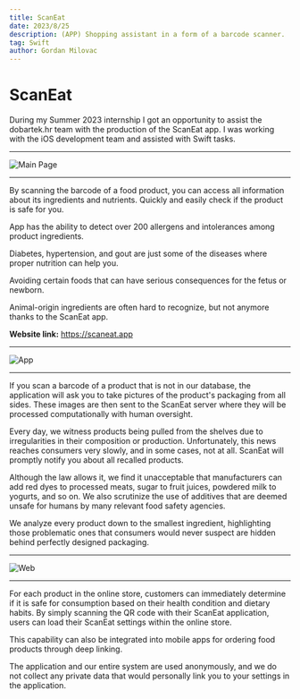 ```yaml
---
title: ScanEat
date: 2023/8/25
description: (APP) Shopping assistant in a form of a barcode scanner.
tag: Swift
author: Gordan Milovac
---
```


# ScanEat

During my Summer 2023 internship I got an opportunity to assist the dobartek.hr team with the production of the ScanEat app. I was working with the iOS development team and assisted with Swift tasks.

---

![Main Page](/images/scaneat.png)

---

By scanning the barcode of a food product, you can access all information about its ingredients and nutrients. Quickly and easily check if the product is safe for you.

App has the ability to detect over 200 allergens and intolerances among product ingredients.

Diabetes, hypertension, and gout are just some of the diseases where proper nutrition can help you.

Avoiding certain foods that can have serious consequences for the fetus or newborn.

Animal-origin ingredients are often hard to recognize, but not anymore thanks to the ScanEat app.

**Website link:** https://scaneat.app

---

![App](/images/appscan.png)

---

If you scan a barcode of a product that is not in our database,
the application will ask you to take pictures of the product's packaging
from all sides. These images are then sent to the ScanEat server where they
will be processed computationally with human oversight.

Every day, we witness products being pulled from the shelves due to irregularities in their composition or production.
Unfortunately, this news reaches consumers very slowly, and in some cases, not at all. ScanEat will promptly notify you about all recalled products.

Although the law allows it, we find it unacceptable that manufacturers
can add red dyes to processed meats, sugar to fruit juices, powdered
milk to yogurts, and so on. We also scrutinize the use of additives that
are deemed unsafe for humans by many relevant food safety agencies.

We analyze every product down to the smallest ingredient, highlighting
those problematic ones that consumers would never suspect are hidden
behind perfectly designed packaging.

---

![Web](/images/webscan.png)

---

For each product in the online store, customers can immediately determine
if it is safe for consumption based on their health condition and dietary habits.
By simply scanning the QR code with their ScanEat application, users can load
their ScanEat settings within the online store.

This capability can also be integrated into mobile apps for ordering food
products through deep linking.

The application and our entire system are used anonymously, and we do not
collect any private data that would personally link you to your settings in the application.
